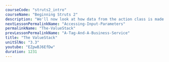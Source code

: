 ```yaml
---
courseCode: "struts2_intro"
courseName: "Beginning Struts 2"
description: "We'll now look at how data from the action class is made available to Struts 2 tags. We'll understand a few core concepts of the framework. This will also be our first look at the ValueStack object."
nextLessonPermalinkName: "Accessing-Input-Parameters"
permalinkName: "The-ValueStack"
prevLessonPermalinkName: "A-Tag-And-A-Business-Service"
title: "The ValueStack"
unitSlNo: "3.3"
youtube: "EZpwBJ6EfDw"
duration: 1231
---
```

